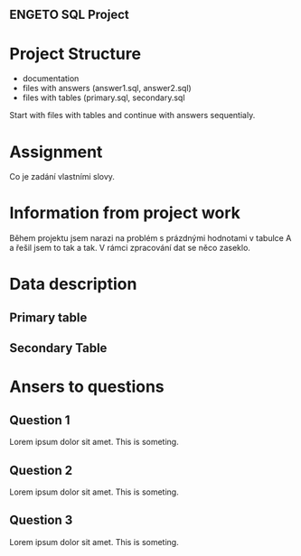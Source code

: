 ENGETO SQL Project
---

# Project Structure

- documentation
- files with answers (answer1.sql, answer2.sql)
- files with tables (primary.sql, secondary.sql

Start with files with tables and continue with answers sequentialy.

# Assignment
Co je zadání vlastními slovy.

# Information from project work
Během projektu jsem narazi na problém s prázdnými hodnotami v tabulce A a řešil jsem to tak a tak.
V rámci zpracování dat se něco zaseklo.

# Data description

## Primary table

## Secondary Table

# Ansers to questions

## Question 1
Lorem ipsum dolor sit amet. This is someting.

## Question 2
Lorem ipsum dolor sit amet. This is someting.

## Question 3
Lorem ipsum dolor sit amet. This is someting.